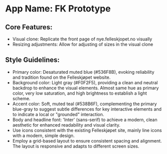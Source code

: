 # **App Name**: FK Prototype

## Core Features:

- Visual clone: Replicate the front page of nye.felleskjopet.no visually
- Resizing adjustments: Allow for adjusting of sizes in the visual clone

## Style Guidelines:

- Primary color: Desaturated muted blue (#536F8B), evoking reliability and tradition found on the Felleskjøpet website.
- Background color: Light gray (#F0F2F5), providing a clean and neutral backdrop to enhance the visual elements. Almost same hue as primary color, very low saturation, and high brightness to establish a light scheme.
- Accent color: Soft, muted teal (#538B6F), complementing the primary blue-gray to suggest subtle differences for key interactive elements and to indicate a local or "grounded" interaction.
- Body and headline font: 'Inter' (sans-serif) to achieve a modern, clean aesthetic for enhanced readability and visual clarity. 
- Use icons consistent with the existing Felleskjøpet site, mainly line icons with a modern, simple design. 
- Employ a grid-based layout to ensure consistent spacing and alignment. The layout is responsive and adapts to different screen sizes.